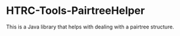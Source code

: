 # HTRC-Tools-PairtreeHelper
This is a Java library that helps with dealing with a pairtree structure.
